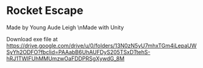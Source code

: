 # Rocket Escape

Made by Young Aude Leigh
\nMade with Unity

Download exe file at https://drive.google.com/drive/u/0/folders/13N0zN5yU7mhxTGm4iLepaUWSyYh2ODFO?fbclid=PAAabB6UhAUFDyS205TSxDTtehS-hRJ1TWlFUhMMUmzwOaFDDPRSgXywdG_8M
